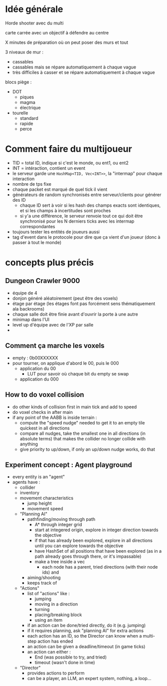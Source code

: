 # Idée générale

Horde shooter avec du multi

carte carrée avec un objectif à défendre au centre

X minutes de préparation où on peut poser des murs et tout

3 niveaux de mur :
 - cassables
 - cassables mais se répare automatiquement à chaque vague
 - très difficiles à casser et se répare automatiquement à chaque vague

blocs piège :
 - DOT
    - piques
    - magma
    - électrique
 - tourelle
    - standard
    - rapide
    - perce 



   
# Comment faire du multijoueur

- TID = total ID, indique si c'est le monde, ou ent1, ou ent2
- INT = intéraction, contient un event
- le serveur garde une `HashMap<TID, Vec<INT>>`, la "intermap" pour chaque interaction
- nombre de tps fixe
- chaque packet est marqué de quel tick il vient
- générateurs de random synchronisés entre serveur/clients pour générer des ID
   - chaque ID sert à voir si les hash des champs exacts sont identiques, et si les champs à incertitudes sont proches
   - si y'a une différence, le serveur renvoie tout ce qui doit être synchronisé pour les N derniers ticks avec les intermap correspondantes
- toujours tester les entités de joueurs aussi
- tag d'event dans le protocole pour dire que ça vient d'un joueur (donc à passer à tout le monde)

# concepts plus précis

## Dungeon Crawler 9000

- équipe de 4
- donjon généré aléatoirement (peut être des voxels)
- étage par étage (les étages font pas forcément sens thématiquement ala backrooms)
- chaque salle doit être finie avant d'ouvrir la porte à une autre
- minimap dans l'UI
- level up d'équipe avec de l'XP par salle
- 




## Comment ça marche les voxels

- empty : 0b00XXXXXX
- pour tourner, on applique d'abord le 00, puis le 000
   - application du 00
      - LUT pour savoir où chaque bit du empty se swap
   - application du 000

## How to do voxel collision
- do other kinds of collision first in main tick and add to speed
- do voxel checks in after main
- if any point of the AABB is inside terrain :
   - compute the "speed nudge" needed to get it to an empty tile quickest in all directions
   - compare all nudges, take the smallest one in all directions (in absolute terms) that makes the collider no longer collide with anything
   - give priority to up/down, if only an up/down nudge works, do that

## Experiment concept : Agent playground
- every entity is an "agent"
- agents have :
   - collider
   - inventory
   - movement characteristics
      - jump height
      - movement speed
   - "Planning AI"
      - pathfinding/moving through path
         - A* through integer grid
         - start at integered origin, explore in integer direction towards the objective
         - if that has already been explored, explore in all directions until you can explore towards the objective
         - have HashSet of all positions that have been explored (as in a path already goes through there, or it's impassable)
         - make a tree inside a vec
            - each node has a parent, tried directions (with their node ids) and 
      - aiming/shooting
      - keeps track of 
   - "Actions"
      - list of "actions" like :
         - jumping
         - moving in a direction
         - turning
         - placing/breaking block
         - using an item
      - if an action can be done/tried directly, do it (e.g. jumping)
      - if it requires planning, ask "planning AI" for extra actions
      - each action has an ID, so the Director can know when a multi-step action has ended
      - an action can be given a deadline/timeout (in game ticks)
      - an action can either :
         - End (was possible to try, and tried)
         - timeout (wasn't done in time)
   - "Director"
      - provides actions to perform
      - can be a player, an LLM, an expert system, nothing, a loop...